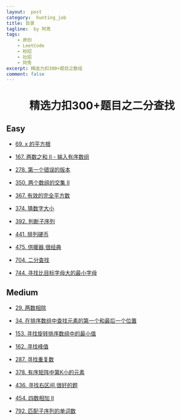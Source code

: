 ```yaml
---
layout:  post
category:  hunting_job
title: 目录
tagline:  by 阿秀
tags:
    - 原创
    - LeetCode
    - 校招
    - 社招
    - 阿秀
excerpt: 精选力扣300+题目之数组
comment: false
---
```






<h1 align="center">精选力扣300+题目之二分查找</h1>

<p id="easy"></p>

## Easy

- [69. x 的平方根](/notes/03-hunting_job/03-algorithm/03-leetcode/06-二分查找/easy/69.x的平方根.md)

- [167. 两数之和 II - 输入有序数组](/notes/03-hunting_job/03-algorithm/03-leetcode/06-二分查找/easy/167.两数之和II.md)
- [278. 第一个错误的版本](/notes/03-hunting_job/03-algorithm/03-leetcode/06-二分查找/easy/278.第一个错误的版本.md)
- [350. 两个数组的交集 II](/notes/03-hunting_job/03-algorithm/03-leetcode/06-二分查找/easy/350.两个数组的交集II.md)
- [367. 有效的完全平方数](/notes/03-hunting_job/03-algorithm/03-leetcode/06-二分查找/easy/367.有效的完全平方数.md)
- [374. 猜数字大小](/notes/03-hunting_job/03-algorithm/03-leetcode/06-二分查找/easy/374.猜数字大小.md)
- [392. 判断子序列](/notes/03-hunting_job/03-algorithm/03-leetcode/06-二分查找/easy/392.判断子序列.md)

- [441. 排列硬币](/notes/03-hunting_job/03-algorithm/03-leetcode/06-二分查找/easy/441.排列硬币.md)

- [475. 供暖器,很经典](/notes/03-hunting_job/03-algorithm/03-leetcode/06-二分查找/easy/475.供暖器,很经典.md)

- [704. 二分查找](/notes/03-hunting_job/03-algorithm/03-leetcode/06-二分查找/easy/704.二分查找.md)
- [744. 寻找比目标字母大的最小字母](/notes/03-hunting_job/03-algorithm/03-leetcode/06-二分查找/easy/744.寻找比目标字母大的最小字母.md)

<p id="medium"></p>

## Medium

- [29. 两数相除](/notes/03-hunting_job/03-algorithm/03-leetcode/06-二分查找/medium/29.两数相除.md)
- [34. 在排序数组中查找元素的第一个和最后一个位置](/notes/03-hunting_job/03-algorithm/03-leetcode/06-二分查找/medium/34.在排序数组中查找元素的第一个和最后一个位置.md)
- [153. 寻找旋转排序数组中的最小值](/notes/03-hunting_job/03-algorithm/03-leetcode/06-二分查找/medium/153.寻找旋转排序数组中的最小值.md)
- [162. 寻找峰值](/notes/03-hunting_job/03-algorithm/03-leetcode/06-二分查找/medium/162.寻找峰值.md)
- [287. 寻找重复数](/notes/03-hunting_job/03-algorithm/03-leetcode/06-二分查找/medium/287.寻找重复数.md)
- [378. 有序矩阵中第K小的元素](/notes/03-hunting_job/03-algorithm/03-leetcode/06-二分查找/medium/378.有序矩阵中第K小的元素.md)
- [436. 寻找右区间,很好的题](/notes/03-hunting_job/03-algorithm/03-leetcode/06-二分查找/medium/436.寻找右区间,很好的题.md)

- [454. 四数相加 II](/notes/03-hunting_job/03-algorithm/03-leetcode/06-二分查找/medium/454.四数相加II.md)
- [792. 匹配子序列的单词数](/notes/03-hunting_job/03-algorithm/03-leetcode/06-二分查找/medium/792.匹配子序列的单词数.md)
